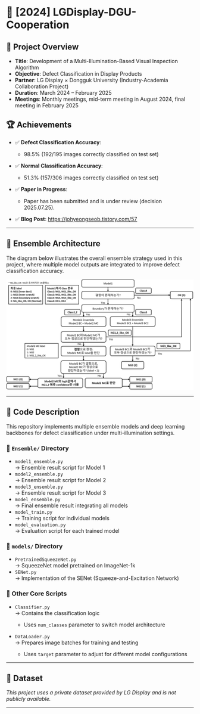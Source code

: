 # 🔬 [2024] LGDisplay-DGU-Cooperation

## 📌 Project Overview

- **Title**: Development of a Multi-Illumination-Based Visual Inspection Algorithm  
- **Objective**: Defect Classification in Display Products  
- **Partner**: LG Display × Dongguk University (Industry-Academia Collaboration Project)
- **Duration**: March 2024 – February 2025
- **Meetings**: Monthly meetings, mid-term meeting in August 2024, final meeting in February 2025

## 🏆 Achievements

- ✅ **Defect Classification Accuracy**:  
  - 98.5% (192/195 images correctly classified on test set)

- ✅ **Normal Classification Accuracy**:  
  - 51.3% (157/306 images correctly classified on test set)

- ✅ **Paper in Progress**:  
  - Paper has been submitted and is under review (decision 2025.07.25).

- ✅ **Blog Post**: https://johyeongseob.tistory.com/57


---

## 🧩 Ensemble Architecture

The diagram below illustrates the overall ensemble strategy used in this project, where multiple model outputs are integrated to improve defect classification accuracy.

![Ensemble Model](images/ensemble.png)

---

## 🧠 Code Description

This repository implements multiple ensemble models and deep learning backbones for defect classification under multi-illumination settings.

### 📁 `Ensemble/` Directory

- `model1_ensemble.py`  
  → Ensemble result script for Model 1  
- `model2_ensemble.py`  
  → Ensemble result script for Model 2  
- `model3_ensemble.py`  
  → Ensemble result script for Model 3  
- `model_ensemble.py`  
  → Final ensemble result integrating all models  
- `model_train.py`  
  → Training script for individual models  
- `model_evaluation.py`  
  → Evaluation script for each trained model  

### 📁 `models/` Directory

- `PretrainedSqueezeNet.py`  
  → SqueezeNet model pretrained on ImageNet-1k  
- `SENet.py`  
  → Implementation of the SENet (Squeeze-and-Excitation Network)

### 🧾 Other Core Scripts

- `Classifier.py`  
  → Contains the classification logic  
  - Uses `num_classes` parameter to switch model architecture

- `DataLoader.py`  
  → Prepares image batches for training and testing  
  - Uses `target` parameter to adjust for different model configurations

---

## 📂 Dataset

*This project uses a private dataset provided by LG Display and is not publicly available.*

---
